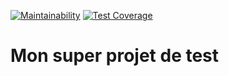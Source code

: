 [![Maintainability](https://api.codeclimate.com/v1/badges/77611bf6e12a496361d7/maintainability)](https://codeclimate.com/github/Tutt-J/ci_frejya/maintainability)
[![Test Coverage](https://api.codeclimate.com/v1/badges/77611bf6e12a496361d7/test_coverage)](https://codeclimate.com/github/Tutt-J/ci_frejya/test_coverage)
# Mon super projet de test